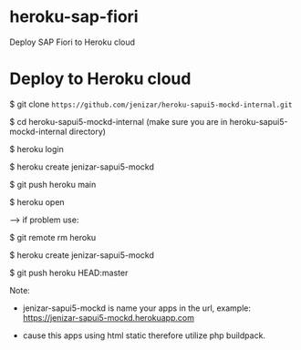 # heroku-sap-fiori
Deploy SAP Fiori to Heroku cloud

# Deploy to Heroku cloud

$ git clone `https://github.com/jenizar/heroku-sapui5-mockd-internal.git`

$ cd heroku-sapui5-mockd-internal (make sure you are in heroku-sapui5-mockd-internal directory)

$ heroku login

$ heroku create jenizar-sapui5-mockd

$ git push heroku main

$ heroku open

--> if problem use:

$ git remote rm heroku

$ heroku create jenizar-sapui5-mockd

$ git push heroku HEAD:master

Note:

- jenizar-sapui5-mockd is name your apps in the url, example: https://jenizar-sapui5-mockd.herokuapp.com

- cause this apps using html static therefore utilize php buildpack. 
